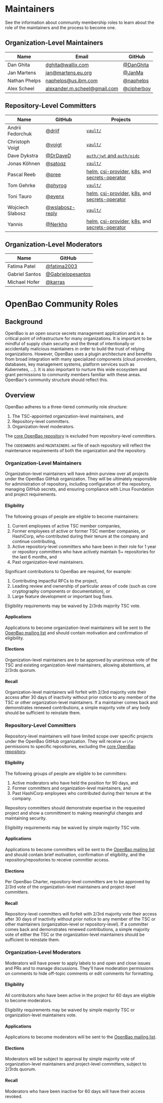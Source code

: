 # Maintainers

See the information about community membership roles to learn about the role of the maintainers and the process to become one.

## Organization-Level Maintainers

| Name          | Email                        | GitHub                                     |
|---------------|------------------------------|--------------------------------------------|
| Dan Ghita     | dghita@wallix.com            | [@DanGhita](https://github.com/DanGhita)   |
| Jan Martens   | jan@martens.eu.org           | [@JanMa](https://github.com/JanMa)         |
| Nathan Phelps | naphelps@us.ibm.com          | [@naphelps](https://github.com/naphelps)   |
| Alex Scheel   | alexander.m.scheel@gmail.com | [@cipherboy](https://github.com/cipherboy) |

## Repository-Level Committers

| Name             | GitHub                                  | Projects                                                                                          |
| ---------------- | --------------------------------------- | ------------------------------------------------------------------------------------------------- |
| Andrii Fedorchuk | [@driif](https://github.com/driif) | [`vault/`](https://github.com/openbao/openbao/tree/main/vault) |
| Christoph Voigt  | [@voigt](https://github.com/voigt) | [`vault/`](https://github.com/openbao/openbao/tree/main/vault) |
| Dave Dykstra     | [@DrDaveD](https://github.com/DrDaveD) | [`auth/jwt` and `auth/oidc`](https://github.com/openbao/openbao/tree/main/builtin/credential/jwt) |
| Jonas Köhnen     | [@satoqz](https://github.com/satoqz) | [`vault/`](https://github.com/openbao/openbao/tree/main/vault) |
| Pascal Reeb      | [@pree](https://github.com/pree) | [helm](https://github.com/openbao/openbao-helm), [csi-provider](https://github.com/openbao/openbao-csi-provider), [k8s](https://github.com/openbao/openbao-k8s), and [secrets-operator](https://github.com/openbao/openbao-secrets-operator) |
| Tom Gehrke       | [@phyrog](https://github.com/phyrog) | [`vault/`](https://github.com/openbao/openbao/tree/main/vault) |
| Toni Tauro       | [@eyenx](https://github.com/eyenx) | [helm](https://github.com/openbao/openbao-helm), [csi-provider](https://github.com/openbao/openbao-csi-provider), [k8s](https://github.com/openbao/openbao-k8s), and [secrets-operator](https://github.com/openbao/openbao-secrets-operator) |
| Wojciech Slabosz | [@wslabosz-reply](https://github.com/wslabosz-reply) | [`vault/`](https://github.com/openbao/openbao/tree/main/vault) |
| Yannis           | [@Nerkho](https://github.com/Nerkho) | [helm](https://github.com/openbao/openbao-helm), [csi-provider](https://github.com/openbao/openbao-csi-provider), [k8s](https://github.com/openbao/openbao-k8s), and [secrets-operator](https://github.com/openbao/openbao-secrets-operator) |

## Organization-Level Moderators

| Name            | GitHub                                                   |
| --------------- | -------------------------------------------------------- |
| Fatima Patel    | [@fatima2003](https://github.com/fatima2003)             |
| Gabriel Santos  | [@Gabrielopesantos](https://github.com/Gabrielopesantos) |
| Michael Hofer   | [@karras](https://github.com/karras)                     |

# OpenBao Community Roles

## Background

OpenBao is an open source secrets management application and is a critical
point of infrastructure for many organizations. It is important to be mindful
of supply chain security and the threat of intentionally or accidentally
malicious maintainers in order to build the trust of relying organizations.
However, OpenBao uses a plugin architecture and benefits from broad
integration with many specialized components (cloud providers, databases, key
management systems, platform services such as Kubernetes, ...). It is also
important to nurture this wide ecosystem and grant permissions to community
members familiar with these areas. OpenBao's community structure should
reflect this.

## Overview

OpenBao adheres to a three-tiered community role structure:

 1. The TSC-appointed organization-level maintainers, and
 2. Repository-level committers.
 3. Organization-level moderators.

The [core OpenBao repository](https://github.com/openbao/openbao) is excluded
from repository-level committers.

The `CODEOWNERS` and `MAINTAINERS.md` file of each repository will reflect the
maintenance requirements of both the organization and the repository.

### Organization-Level Maintainers

Organization-level maintainers will have admin purview over all projects under
the OpenBao GitHub organization. They will be ultimately responsible for
administration of repository, including configuration of the repository,
managing GitHub secrets, and ensuring compliance with Linux Foundation and
project requirements.

#### Eligibility

The following groups of people are eligible to become maintainers:

1. Current employees of active TSC member companies,
2. Former employees of active or former TSC member companies, or HashiCorp,
   who contributed during their tenure at the company and continue contributing,
3. Active repository-level committers who have been in their role for 1 year or
   repository committers who have actively maintain 5+ repositories for the last
   6 months, and
4. Past organization-level maintainers.

Significant contributions to OpenBao are required, for example:

1. Contributing impactful RFCs to the project,
2. Leading review and ownership of particular areas of code (such as core
   cryptography components or documentation), or
3. Large feature development or important bug fixes.

Eligibility requirements may be waived by 2/3rds majority TSC vote.

#### Applications

Applications to become organization-level maintainers will be sent to the
[OpenBao mailing list](https://lists.lfedge.org/g/openbao) and should contain
motivation and confirmation of eligibility.

#### Elections

Organization-level maintainers are to be approved by unanimous vote of the
TSC and existing organization-level maintainers, allowing abstentions, at
2/3rds quorum.

#### Recall

Organization-level maintainers will forfeit with 2/3rd majority vote their
access after 30 days of inactivity without prior notice to any member of the
TSC or other organization-level maintainers. If a maintainer comes back and
demonstrates renewed contributions, a simple majority vote of any body should
be sufficient to reinstate them.

### Repository-Level Committers

Repository-level maintainers will have limited scope over specific projects
under the OpenBao GitHub organization. They will receive `write` permissions
to specific repositories, excluding the [core OpenBao repository](https://github.com/openbao/openbao).

#### Eligibility

The following groups of people are eligible to be committers:

1. Active moderators who have held the position for 90 days, and
2. Former committers and organization-level maintainers, and
3. Past HashiCorp employees who contributed during their tenure at the company.

Repository committers should demonstrate expertise in the requested project
and show a committment to making meaningful changes and maintaining security.

Eligibility requirements may be waived by simple majority TSC vote.

#### Applications

Applications to become committers will be sent to the
[OpenBao mailing list](https://lists.lfedge.org/g/openbao) and should contain
brief motivation, confirmation of eligibility, and the repository/repositories
to receive committer access.

#### Elections

Per OpenBao Charter, repository-level committers are to be approved by 2/3rd
vote of the organization-level maintainers and project-level committers.

#### Recall

Repository-level committers will forfeit with 2/3rd majority vote their access
after 30 days of inactivity without prior notice to any member of the TSC or
other maintainers (organization-level or repository-level). If a committer
comes back and demonstrates renewed contributions, a simple majority vote of
either the TSC or the organization-level maintainers should be sufficient to
reinstate them.

### Organization-Level Moderators

Moderators will have power to apply labels to and open and close issues and
PRs and to manage discussions. They'll have moderation permissions on comments
to hide off-topic comments or edit comments for formatting.

#### Eligibility

All contributors who have been active in the project for 60 days are eligible
to become moderators.

Eligibility requirements may be waived by simple majority TSC or
organization-level maintainers vote.

#### Applications

Applications to become moderators will be sent to the [OpenBao mailing list](https://lists.lfedge.org/g/openbao).

#### Elections

Moderators will be subject to approval by simple majority vote of
organization-level maintainers and project-level committers, subject to
2/3rds quorum.

#### Recall

Moderators who have been inactive for 60 days will have their access revoked.
